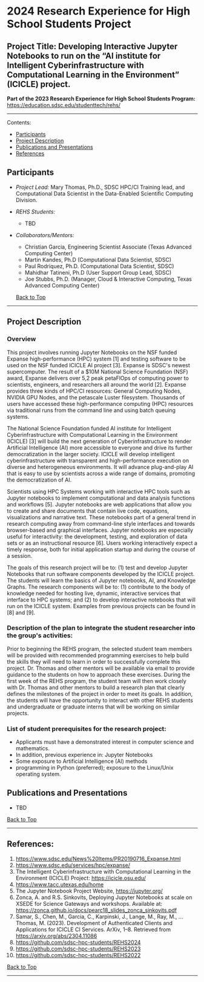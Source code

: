 # 2024 Research Experience for High School Students Project 
## Project Title: Developing Interactive Jupyter Notebooks to run on the “AI institute for Intelligent Cyberinfrastructure with Computational Learning in the Environment” (ICICLE) project.

**Part of the 2023 Research Experience for High School Students Program:**  https://education.sdsc.edu/studenttech/rehs/

<hr>

<a name="top">Contents:
* [Participants](#parts)
* [Project Description](#proj-desc)
* [Publications and Presentations](#pubs)
* [References](#refs)



## Participants  <a name="parts"></a>
* _Project Lead:_  Mary Thomas, Ph.D., SDSC HPC/CI Training lead, and Computational Data Scientist in the Data-Enabled Scientific Computing Division.
* _REHS Students:_
   * TBD
* _Collaborators/Mentors:_
   * Christian Garcia, Engineering Scientist Associate (Texas Advanced Computing Center)
   * Martin Kandes, Ph.D (Computational Data Scientist, SDSC)
   * Paul Rodriquez, Ph.D. (Computational Data Scientist, SDSC)
   * Mahidhar Tatineni, Ph.D (User Support Group Lead, SDSC)
   * Joe Stubbs, Ph.D. (Manager, Cloud & Interactive Computing, Texas Advanced Computing Center)

  [Back to Top](#top)
<hr>

## Project Description  <a name="proj-desc"></a>
### Overview
This project involves running Jupyter Notebooks on the NSF funded Expanse high-performance (HPC) system [1] and testing software to be used on the NSF funded ICICLE AI project [3]. Expanse is SDSC's newest supercomputer. The result of a $10M National Science Foundation (NSF) award, Expanse delivers over 5,2 peak petaFlOps of computing power to scientists, engineers, and researchers all around the world [2]. Expanse provides three kinds of HPC/CI resources: General Computing Nodes, NVIDIA GPU Nodes, and the petascale Luster filesystem. Thousands of users have accessed these high-performance computing (HPC) resources via traditional runs from the command line and using batch queuing systems.

The National Science Foundation funded AI institute for Intelligent Cyberinfrastructure with Computational Learning in the Environment (ICICLE) [3] will build the next generation of Cyberinfrastructure to render Artificial Intelligence (AI) more accessible to everyone and drive its further democratization in the larger society. ICICLE will develop intelligent cyberinfrastructure with transparent and high-performance execution on diverse and heterogeneous environments. It will advance plug-and-play AI that is easy to use by scientists across a wide range of domains, promoting the democratization of AI.

Scientists using HPC Systems working with interactive HPC tools such as Jupyter notebooks to implement computational and data analysis functions and workflows [5]. Jupyter notebooks are web applications that allow you to create and share documents that contain live code, equations, visualizations and narrative text. These notebooks part of a general trend in research computing away from command-line style interfaces and towards browser-based and graphical interfaces. Jupyter notebooks are especially useful for interactivity: the development, testing, and exploration of data sets or as an instructional resource [6]. Users working interactively expect a timely response, both for initial application startup and during the course of a session.

The goals of this research project will be to: (1) test and develop Jupyter Notebooks that run software components developed by the ICICLE project. The students will learn the basics of  Jupyter notebooks, AI, and Knowledge Graphs. The research components will be to: (1) contribute to the body of knowledge needed for hosting live, dynamic, interactive services that interface to HPC systems; and (2) to develop interactive notebooks that will run on the ICICLE system. Examples from previous projects can be found in [8] and [9].

### Description of the plan to integrate the student researcher into the group's activities: 
Prior to beginning the REHS program, the selected student team members will be provided with recommended programming exercises to help build the skills they will need to learn in order to successfully complete this project. Dr. Thomas and other mentors will be available via email to provide guidance to the students on how to approach these exercises. During the first week of the REHS program, the student team will then work closely with Dr. Thomas and other mentors to build a research plan that clearly defines the milestones of the project in order to meet its goals. In addition, the students will have the opportunity to interact with other REHS students and undergraduate or graduate interns that will be working on similar projects.


### List of student prerequisites for the research project: 
* Applicants must have a demonstrated interest in computer science and mathematics. 
* In addition, previous experience in: Jupyter Notebooks
* Some exposure to Artificial Intelligence (AI) methods
* programming in Python (preferred); exposure to the Linux/Unix operating system.


## Publications and Presentations  <a name="pubs"></a>
* TBD


[Back to Top](#top)
<hr>

## References:   <a name="refs"></a>
1.	https://www.sdsc.edu/News%20Items/PR20190716_Expanse.html
2.	https://www.sdsc.edu/services/hpc/expanse/
3.	The  Intelligent Cyberinfrastructure with Computational Learning in the Environment (ICICLE) Project:  https://icicle.osu.edu/ 
4.	https://www.tacc.utexas.edu/home 
5.	The Jupyter Notebook Project Website, https://jupyter.org/
6.	Zonca, A. and R.S. Sinkovits, Deploying Jupyter Notebooks at scale on XSEDE for Science Gateways and workshops. Available at: https://zonca.github.io/docs/pearc18_slides_zonca_sinkovits.pdf
7.	Samar, S., Chen, M., Garcia, C., Karpinski, J., Lange, M., Ray, M., … Thomas, M. (2023). Development of Authenticated Clients and Applications for ICICLE CI Services. ArXiv, 1–8. Retrieved from https://arxiv.org/abs/2304.11086
8.	https://github.com/sdsc-hpc-students/REHS2024
9.	https://github.com/sdsc-hpc-students/REHS2023
10.	https://github.com/sdsc-hpc-students/REHS2022


[Back to Top](#top)
<hr>
